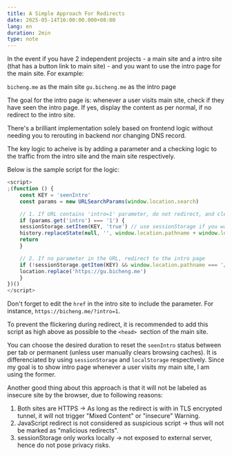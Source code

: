 ```yaml
---
title: A Simple Approach For Redirects
date: 2025-05-14T16:00:00.000+08:00
lang: en
duration: 2min
type: note
---
```


In the event if you have 2 independent projects - a main site and a intro site (that has a button link to main site) - and you want to use the intro page for the main site. For example:

`bicheng.me` as the main site
`gu.bicheng.me` as the intro page

The goal for the intro page is: whenever a user visits main site, check if they have seen the intro page. If yes, display the content as per normal, if no redirect to the intro site.

There's a brilliant implementation solely based on frontend logic without needing you to rerouting in backend nor changing DNS record.

The key logic to acheive is by adding a parameter and a checking logic to the traffic from the intro site and the main site respectively.

Below is the sample script for the logic:

<!-- eslint-skip -->

```javascript
<script>
;(function () {
    const KEY = 'seenIntro'
    const params = new URLSearchParams(window.location.search)

    // 1. If URL contains 'intro=1' parameter, do not redirect, and clear the parameter for cleanness
    if (params.get('intro') === '1') {
    sessionStorage.setItem(KEY, 'true') // use sessionStorage if you want logic valid only for the life span of a tab
    history.replaceState(null, '', window.location.pathname + window.location.hash) // keeps hash
    return
    }

    // 2. If no parameter in the URL, redirect to the intro page
    if (!sessionStorage.getItem(KEY) && window.location.pathname === '/') {
    location.replace('https://gu.bicheng.me')
    }
})()
</script>
```

Don't forget to edit the `href` in the intro site to include the parameter. For instance, `https://bicheng.me/?intro=1`.

To prevent the flickering during redirect, it is recommended to add this script as high above as possible to the `<head> `section of the main site.

You can choose the desired duration to reset the `seenIntro` status between per tab or permanent (unless user manually clears browsing caches). It is differenciated by using `sessionStorage` and `localStorage` respectively. Since my goal is to show intro page whenever a user visits my main site, I am using the former.

Another good thing about this approach is that it will not be labeled as insecure site by the browser, due to following reasons:

1. Both sites are HTTPS -> As long as the redirect is with in TLS encrypted tunnel, it will not trigger "Mixed Content" or "insecure" Warning.
2. JavaScript redirect is not considered as suspicious script -> thus will not be marked as "malicious redirects".
3. sessionStorage only works locally -> not exposed to external server, hence do not pose privacy risks.
